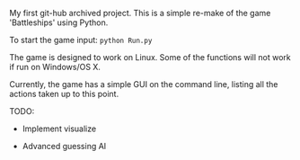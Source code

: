 My first git-hub archived project. This is a simple re-make of the game 'Battleships' using Python.

To start the game input: ```python Run.py```

The game is designed to work on Linux. Some of the functions will not work if run on Windows/OS X.

Currently, the game has a simple GUI on the command line, listing all the actions taken up to this point.

TODO:

* Implement visualize

* Advanced guessing AI
